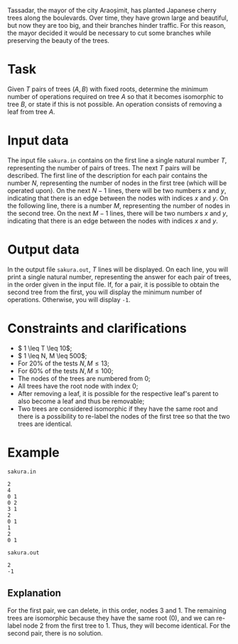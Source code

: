 Tassadar, the mayor of the city Araoșimit, has planted Japanese cherry trees along the boulevards. Over time, they have grown large and beautiful, but now they are too big, and their branches hinder traffic. For this reason, the mayor decided it would be necessary to cut some branches while preserving the beauty of the trees.

# Task 

Given $T$ pairs of trees $(A, B)$ with fixed roots, determine the minimum number of operations required on tree $A$ so that it becomes isomorphic to tree $B$, or state if this is not possible. An operation consists of removing a leaf from tree $A$.

# Input data

The input file `sakura.in` contains on the first line a single natural number $T$, representing the number of pairs of trees. The next $T$ pairs will be described. The first line of the description for each pair contains the number $N$, representing the number of nodes in the first tree (which will be operated upon). On the next $N - 1$ lines, there will be two numbers $x$ and $y$, indicating that there is an edge between the nodes with indices $x$ and $y$. On the following line, there is a number $M$, representing the number of nodes in the second tree. On the next $M - 1$ lines, there will be two numbers $x$ and $y$, indicating that there is an edge between the nodes with indices $x$ and $y$.

# Output data

In the output file `sakura.out`, $T$ lines will be displayed. On each line, you will print a single natural number, representing the answer for each pair of trees, in the order given in the input file. If, for a pair, it is possible to obtain the second tree from the first, you will display the minimum number of operations. Otherwise, you will display `-1`.

# Constraints and clarifications

* $ 1 \leq T \leq 10$;
* $ 1 \leq N, M \leq 500$;
* For $20\%$ of the tests $N, M \leq 13$;
* For $60\%$ of the tests $N, M \leq 100$;
* The nodes of the trees are numbered from $0$;
* All trees have the root node with index $0$;
* After removing a leaf, it is possible for the respective leaf's parent to also become a leaf and thus be removable;
* Two trees are considered isomorphic if they have the same root and there is a possibility to re-label the nodes of the first tree so that the two trees are identical.

# Example

`sakura.in`
```
2
4
0 1
0 2
3 1
2
0 1
1
2
0 1
```

`sakura.out`
```
2
-1
```

## Explanation

For the first pair, we can delete, in this order, nodes $3$ and $1$. The remaining trees are isomorphic because they have the same root $(0)$, and we can re-label node $2$ from the first tree to $1$. Thus, they will become identical. For the second pair, there is no solution.